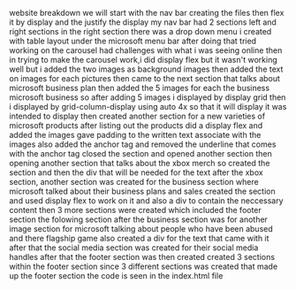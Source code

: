 website breakdown
we will start with the nav bar creating the files
then flex it by display
and the justify the display
my nav bar had 2 sections left and right sections
in the right section there was a drop down menu i created with table layout
under the microsoft menu bar
after doing that tried working on the carousel had challenges with what i was seeing online
then in trying to make the carousel work,i did display flex but it wasn't working well
but i added the two images as background images
then added the text on images for each pictures
then came to the next section that talks about microsoft business plan
then added the 5 images for each the business microsoft business
so after adding 5 images i displayed by display grid
then i displayed by grid-column-display using auto 4x
so that it will display it was intended to display
then created another section for a new varieties of microsoft products
after listing out the products 
did a display flex and added the images
gave padding to the written text associate with the images
also added the anchor tag and removed  the underline that comes with the anchor tag
closed the section and opened another section
then opening another section that talks about the xbox merch
so created the section and then the div that will be needed for the text
after the xbox section, another section was created for the business section
where microsoft talked about their business plans and sales
created the section and used display flex to work on it and also a div to contain the neccessary content
then 3 more sections were created which included the footer section
the folowing section after the business section was for another image section for microsoft
talking about people who have been abused and there flagship game also created a div for the text that came with it
after that the social media section was created for their social media handles after that
the footer section was then created created 3 sections within the footer section since 3 different sections was created
that made up the footer section
the code is seen in the index.html file

